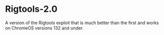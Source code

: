 # Rigtools-2.0
A version of the Rigtools exploit that is much better than the first and works on ChromeOS versions 132 and under.
